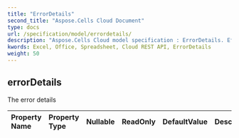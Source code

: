```yaml
---
title: "ErrorDetails"
second_title: "Aspose.Cells Cloud Document"
type: docs
url: /specification/model/errordetails/
description: "Aspose.Cells Cloud model specification : ErrorDetails. Effortlessly handle Excel and other spreadsheet documents with features like opening, generating, editing, splitting, merging, comparing, and converting."
kwords: Excel, Office, Spreadsheet, Cloud REST API, ErrorDetails
weight: 50
---
```


## **errorDetails**

The error details 

| Property Name | Property Type | Nullable |  ReadOnly | DefaultValue | Description | 
| :- | :- | :- |:- |  :- | :- |

